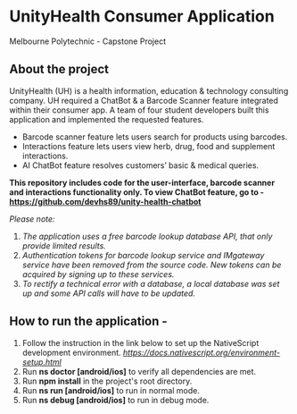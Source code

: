 # UnityHealth Consumer Application
Melbourne Polytechnic - Capstone Project
## About the project
UnityHealth (UH) is a health information, education & technology consulting company. UH required a ChatBot & a Barcode Scanner feature integrated within their consumer app.
A team of four student developers built this application and implemented the requested features.
- Barcode scanner feature lets users search for products using barcodes.
- Interactions feature lets users view herb, drug, food and supplement interactions.
- AI ChatBot feature resolves customers’ basic & medical queries.

**This repository includes code for the user-interface, barcode scanner and interactions functionality only. To view ChatBot feature, go to - https://github.com/devhs89/unity-health-chatbot**

*Please note:*
1. *The application uses a free barcode lookup database API, that only provide limited results.*
2. *Authentication tokens for barcode lookup service and IMgateway service have been removed from the source code. New tokens can be acquired by signing up to these services.*
3. *To rectify a technical error with a database, a local database was set up and some API calls will have to be updated.*

## How to run the application -
1. Follow the instruction in the link below to set up the NativeScript development environment.
*https://docs.nativescript.org/environment-setup.html*
2. Run **ns doctor [android/ios]** to verify all dependencies are met.
3. Run **npm install** in the project's root directory.
4. Run **ns run [android/ios]** to run in normal mode.
5. Run **ns debug [android/ios]** to run in debug mode.
